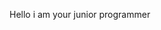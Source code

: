 Hello i am your junior programmer


<!---
dodotskiees1/dodotskiees1 is a ✨ special ✨ repository because its `README.md` (this file) appears on your GitHub profile.
You can click the Preview link to take a look at your changes.
--->
